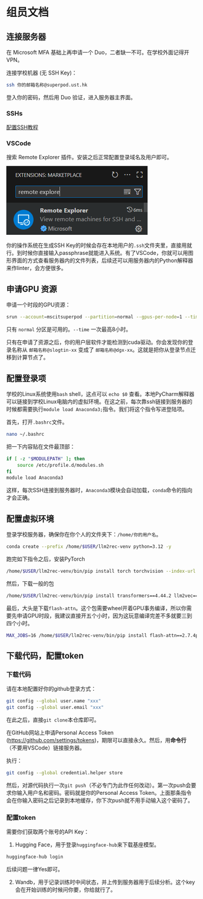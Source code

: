 # 组员文档

## 连接服务器

在 Microsoft MFA 基础上再申请一个 Duo，二者缺一不可。在学校外面记得开VPN。

连接学校机器 (无 SSH Key)：

```bash
ssh 你的邮箱名称@superpod.ust.hk
```

登入你的密码，然后用 Duo 验证，进入服务器主界面。

### SSHs

[配置SSH教程](https://hkust-hpc-docs.readthedocs.io/latest/kb/ssh/ssh-login-to-hpc-cluster-without-usi-ImiEj9.html#login-to-hpc-cluster-without-using-password)

### VSCode

搜索 Remote Explorer 插件。安装之后正常配置登录域名及用户即可。

![](docs/project_group_readme/remote-explorer.png)

你的操作系统在生成SSH Key的时候会存在本地用户的`.ssh`文件夹里，直接用就行。到时候你直接输入passphrase就能进入系统。有了VSCode，你就可以用图形界面的方式查看服务器内的文件列表，后续还可以用服务器内的Python解释器来作linter，会方便很多。

## 申请GPU 资源

申请一个时段的GPU资源：

```bash
srun --account=mscitsuperpod --partition=normal --gpus-per-node=1 --time=00:30:00 --pty bash
```

只有 `normal` 分区是可用的。`--time` 一次最高8小时。

只有在申请了资源之后，你的用户层软件才能检测到cuda驱动。你会发现你的登录名称从 `邮箱名称@slogtin-xx` 变成了 `邮箱名称@dgx-xx`。这就是把你从登录节点迁移到计算节点了。

## 配置登录项

学校的Linux系统使用`bash` shell，这点可以 `echo $0` 查看。本地PyCharm解释器可以链接到学校Linux电脑内的虚拟环境。在这之前，每次靠ssh链接到服务器的时候都需要执行`module load Anaconda3;`指令。我们将这个指令写进登陆项。

首先，打开`.bashrc`文件。

```bash
nano ~/.bashrc
```

把一下内容贴在文件最顶部：

```bash
if [ -z "$MODULEPATH" ]; then
    source /etc/profile.d/modules.sh
fi
module load Anaconda3
```

这样，每次SSH连接到服务器时，`Anaconda3`模块会自动加载，`conda`命令的指向才会正确。

## 配置虚拟环境

登录学校服务器，确保你在你个人的文件夹下：`/home/你的用户名`。

```bash
conda create --prefix /home/$USER/llm2rec-venv python=3.12 -y
```

跑完如下指令之后，安装PyTorch

```bash
/home/$USER/llm2rec-venv/bin/pip install torch torchvision --index-url https://download.pytorch.org/whl/cu126
```

然后，下载一般的包

```bash
/home/$USER/llm2rec-venv/bin/pip install transformers==4.44.2 llm2vec==0.2.3 wandb fire ninja
```

最后，大头是下载`flash-attn`。这个包需要wheel开着GPU事务编译，所以你需要先申请GPU时段，我建议直接开五个小时，因为这玩意编译完差不多就要三到四个小时。

```bash
MAX_JOBS=16 /home/$USER/llm2rec-venv/bin/pip install flash-attn==2.7.4post1
```

## 下载代码，配置token

### 下载代码

请在本地配置好你的github登录方式：

```bash
git config --global user.name "xxx"
git config --global user.email "xxx"
```

在此之后，直接`git clone`本仓库即可。

在GitHub网站上申请Personal Access Token (https://github.com/settings/tokens)，期限可以直接永久。然后，用**命令行**（不要用VSCode）链接服务器。

执行：

```bash
git config --global credential.helper store
```

然后，对源代码执行一次`git push`（不必专门为此作任何改动）。第一次push会要求你输入用户名和密码。密码就是你的Personal Access Token。上面那条指令会在你输入密码之后记录到本地缓存，你下次push就不用手动输入这个密码了。

### 配置token

需要你们获取两个账号的API Key：

1. Hugging Face，用于登录`huggingface-hub`来下载基座模型。

```bash
huggingface-hub login
```

后续问题一律Yes即可。

2. Wandb，用于记录训练时中间状态，并上传到服务器用于后续分析。这个key会在开始训练的时候问你要，你给就行了。